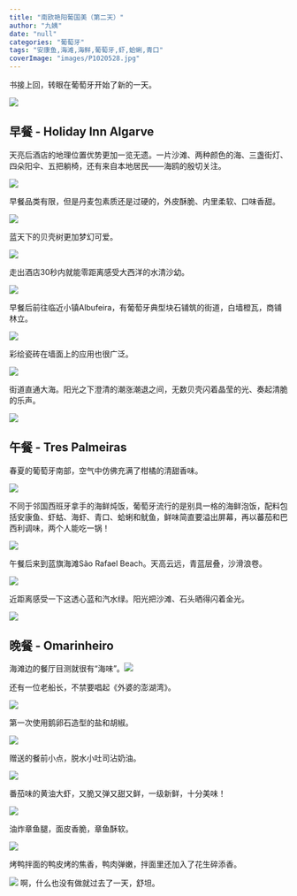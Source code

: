 ```yaml
---
title: "南欧艳阳葡国美（第二天）"
author: "九姨"
date: "null"
categories: "葡萄牙"
tags: "安康鱼,海滩,海鲜,葡萄牙,虾,蛤蜊,青口"
coverImage: "images/P1020528.jpg"
---
```


书接上回，转眼在葡萄牙开始了新的一天。

![](images/Screen-Shot-2018-04-13-at-21.57.37.png)

## 早餐 - Holiday Inn Algarve

天亮后酒店的地理位置优势更加一览无遗。一片沙滩、两种颜色的海、三盏街灯、四朵阳伞、五把躺椅，还有来自本地居民——海鸥的殷切关注。

![](images/20180329_082341.jpg)

早餐品类有限，但是丹麦包素质还是过硬的，外皮酥脆、内里柔软、口味香甜。

![](images/20180329_084514.jpg)

蓝天下的贝壳树更加梦幻可爱。

![](images/20180329_094213.jpg)

走出酒店30秒内就能零距离感受大西洋的水清沙幼。

![](images/20180329_095023.jpg)

早餐后前往临近小镇Albufeira，有葡萄牙典型块石铺筑的街道，白墙橙瓦，商铺林立。

![](images/20180329_102701.jpg)

彩绘瓷砖在墙面上的应用也很广泛。

![](images/20180329_113031.jpg)

街道直通大海。阳光之下澄清的潮涨潮退之间，无数贝壳闪着晶莹的光、奏起清脆的乐声。

![](images/20180329_110723.jpg)

## 午餐 - Tres Palmeiras

春夏的葡萄牙南部，空气中仿佛充满了柑橘的清甜香味。

![](images/20180329_121351.jpg)

不同于邻国西班牙拿手的海鲜炖饭，葡萄牙流行的是别具一格的海鲜泡饭，配料包括安康鱼、虾蛄、海虾、青口、蛤蜊和鱿鱼，鲜味简直要溢出屏幕，再以蕃茄和巴西利调味，两个人能吃一锅！

![](images/20180329_124405.jpg)

午餐后来到蓝旗海滩São Rafael Beach。天高云远，青蓝层叠，沙滑浪卷。

![](images/20180329_143048-e1524395343248.jpg)

近距离感受一下这透心蓝和汽水绿。阳光把沙滩、石头晒得闪着金光。

![](images/20180329_163719.jpg)

## 晚餐 - Omarinheiro

海滩边的餐厅目测就很有“海味”。![](images/20180329_185943.jpg)

还有一位老船长，不禁要唱起《外婆的澎湖湾》。

![](images/20180329_220124.jpg)

第一次使用鹅卵石造型的盐和胡椒。

![](images/20180329_184642.jpg)

赠送的餐前小点，脱水小吐司沾奶油。

![](images/20180329_185148-e1527888557885.jpg)

番茄味的黄油大虾，又脆又弹又甜又鲜，一级新鲜，十分美味！

![](images/20180329_191038.jpg)

油炸章鱼腿，面皮香脆，章鱼酥软。

![](images/20180329_194146.jpg)

烤鸭拌面的鸭皮烤的焦香，鸭肉弹嫩，拌面里还加入了花生碎添香。

![](images/20180329_194213.jpg) 啊，什么也没有做就过去了一天，舒坦。
